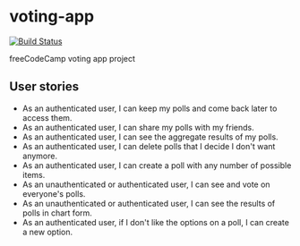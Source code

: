 # voting-app

[![Build Status](https://travis-ci.org/kevcomedia/voting-app.svg?branch=develop)](https://travis-ci.org/kevcomedia/voting-app)

freeCodeCamp voting app project

## User stories

* As an authenticated user, I can keep my polls and come back later to access
  them.
* As an authenticated user, I can share my polls with my friends.
* As an authenticated user, I can see the aggregate results of my polls.
* As an authenticated user, I can delete polls that I decide I don't want
  anymore.
* As an authenticated user, I can create a poll with any number of possible
  items.
* As an unauthenticated or authenticated user, I can see and vote on everyone's
  polls.
* As an unauthenticated or authenticated user, I can see the results of polls in
  chart form.
* As an authenticated user, if I don't like the options on a poll, I can create
  a new option.
